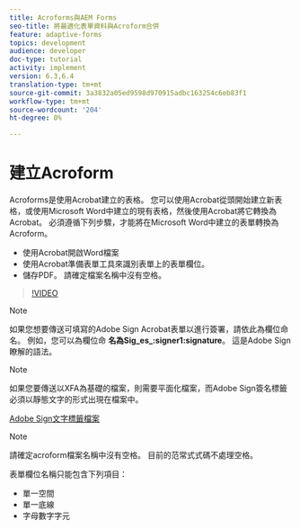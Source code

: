 ```yaml
---
title: Acroforms與AEM Forms
seo-title: 將最適化表單資料與Acroform合併
feature: adaptive-forms
topics: development
audience: developer
doc-type: tutorial
activity: implement
version: 6.3,6.4
translation-type: tm+mt
source-git-commit: 3a3832a05ed9598d970915adbc163254c6eb83f1
workflow-type: tm+mt
source-wordcount: '204'
ht-degree: 0%

---
```



# 建立Acroform

Acroforms是使用Acrobat建立的表格。 您可以使用Acrobat從頭開始建立新表格，或使用Microsoft Word中建立的現有表格，然後使用Acrobat將它轉換為Acrobat。 必須遵循下列步驟，才能將在Microsoft Word中建立的表單轉換為Acroform。

* 使用Acrobat開啟Word檔案
* 使用Acrobat準備表單工具來識別表單上的表單欄位。
* 儲存PDF。 請確定檔案名稱中沒有空格。


>[!VIDEO](https://video.tv.adobe.com/v/22575?quality=9&learn=on)

>[!NOTE]
>
>如果您想要傳送可填寫的Adobe Sign Acrobat表單以進行簽署，請依此為欄位命名。 例如，您可以為欄位命 **名為Sig_es_:signer1:signature**。 這是Adobe Sign瞭解的語法。

>[!NOTE]
>
>如果您要傳送以XFA為基礎的檔案，則需要平面化檔案，而Adobe Sign簽名標籤必須以靜態文字的形式出現在檔案中。

[Adobe Sign文字標籤檔案](https://helpx.adobe.com/sign/using/text-tag.html)

>[!NOTE]
>
>請確定acroform檔案名稱中沒有空格。 目前的范常式式碼不處理空格。
>
>表單欄位名稱只能包含下列項目：
>
>* 單一空間
>* 單一底線
>* 字母數字字元

